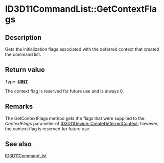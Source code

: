# ID3D11CommandList::GetContextFlags

## Description

Gets the initialization flags associated with the deferred context that created the command list.

## Return value

Type: **[UINT](https://learn.microsoft.com/windows/desktop/WinProg/windows-data-types)**

The context flag is reserved for future use and is always 0.

## Remarks

The GetContextFlags method gets the flags that were supplied to the *ContextFlags* parameter of [ID3D11Device::CreateDeferredContext](https://learn.microsoft.com/windows/desktop/api/d3d11/nf-d3d11-id3d11device-createdeferredcontext); however, the context flag is reserved for future use.

## See also

[ID3D11CommandList](https://learn.microsoft.com/windows/desktop/api/d3d11/nn-d3d11-id3d11commandlist)